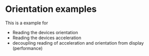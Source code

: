 # Orientation examples

This is a example for

* Reading the devices orientation 
* Reading the devices acceleration
* decoupling reading of acceleration and orientation from display (performance)
 

